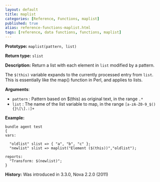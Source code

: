 ```yaml
---
layout: default
title: maplist
categories: [Reference, Functions, maplist]
published: true
alias: reference-functions-maplist.html
tags: [reference, data functions, functions, maplist]
---
```


**Prototype:** `maplist(pattern, list)`

**Return type:** `slist`

**Description:** Return a list with each element in `list` modified by a 
pattern.

The `$(this)` variable expands to the currently processed entry from `list`. 
This is essentially like the map() function in Perl, and applies to
lists.

**Arguments**:

* `pattern` : Pattern based on $(this) as original text, in the range `.*`
* `list` : The name of the list variable to map, in the range
`[a-zA-Z0-9_$(){}\[\].:]+`

**Example:**

```cf3
bundle agent test
{
vars:

  "oldlist" slist => { "a", "b", "c" };
  "newlist" slist => maplist("Element ($(this))","oldlist");

reports:
  "Transform: $(newlist)";
}
```

**History:** Was introduced in 3.3.0, Nova 2.2.0 (2011)
